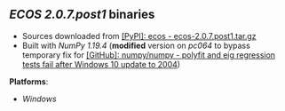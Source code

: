 *ECOS 2.0.7.post1* binaries
---------------------------

- Sources downloaded from [[PyPI]: ecos - ecos-2.0.7.post1.tar.gz](https://files.pythonhosted.org/packages/b9/3a/59aa93b573a22fda44402383aeddcc2a081c31e61080af3da9d11855c77a/ecos-2.0.7.post1.tar.gz)
- Built with *NumPy 1.19.4* (**modified** version on *pc064* to bypass temporary fix for [[GitHub]: numpy/numpy - polyfit and eig regression tests fail after Windows 10 update to 2004](https://github.com/numpy/numpy/issues/16744))

**Platforms**:
- *Windows*

